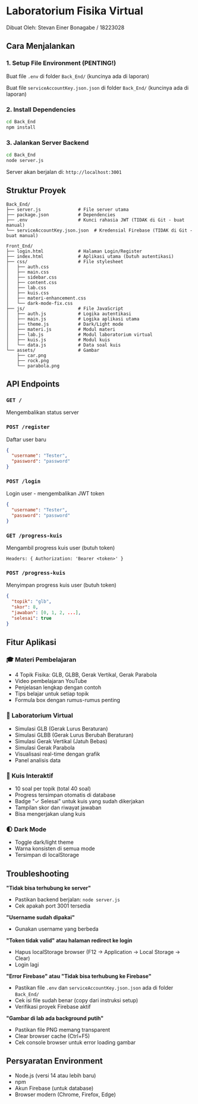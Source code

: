 # Laboratorium Fisika Virtual

Dibuat Oleh:
Stevan Einer Bonagabe / 18223028

## Cara Menjalankan

### 1. Setup File Environment (PENTING!)

Buat file `.env` di folder `Back_End/` (kuncinya ada di laporan)

Buat file `serviceAccountKey.json.json` di folder `Back_End/` (kuncinya ada di laporan)


### 2. Install Dependencies
```bash
cd Back_End
npm install
```

### 3. Jalankan Server Backend
```bash
cd Back_End
node server.js
```

Server akan berjalan di: `http://localhost:3001`

## Struktur Proyek

```
Back_End/
├── server.js              # File server utama
├── package.json           # Dependencies
├── .env                   # Kunci rahasia JWT (TIDAK di Git - buat manual)
└── serviceAccountKey.json.json  # Kredensial Firebase (TIDAK di Git - buat manual)

Front_End/
├── login.html             # Halaman Login/Register
├── index.html             # Aplikasi utama (butuh autentikasi)
├── css/                   # File stylesheet
│   ├── auth.css
│   ├── main.css
│   ├── sidebar.css
│   ├── content.css
│   ├── lab.css
│   ├── kuis.css
│   ├── materi-enhancement.css
│   └── dark-mode-fix.css
├── js/                    # File JavaScript
│   ├── auth.js            # Logika autentikasi
│   ├── main.js            # Logika aplikasi utama
│   ├── theme.js           # Dark/Light mode
│   ├── materi.js          # Modul materi
│   ├── lab.js             # Modul laboratorium virtual
│   ├── kuis.js            # Modul kuis
│   └── data.js            # Data soal kuis
└── assets/                # Gambar
    ├── car.png
    ├── rock.png
    └── parabola.png
```

## API Endpoints

### `GET /`
Mengembalikan status server

### `POST /register`
Daftar user baru
```json
{
  "username": "Tester",
  "password": "password"
}
```

### `POST /login`
Login user - mengembalikan JWT token
```json
{
  "username": "Tester",
  "password": "password"
}
```

### `GET /progress-kuis`
Mengambil progress kuis user (butuh token)
```
Headers: { Authorization: 'Bearer <token>' }
```

### `POST /progress-kuis`
Menyimpan progress kuis user (butuh token)
```json
{
  "topik": "glb",
  "skor": 8,
  "jawaban": [0, 1, 2, ...],
  "selesai": true
}
```

## Fitur Aplikasi

### 🎓 Materi Pembelajaran
- 4 Topik Fisika: GLB, GLBB, Gerak Vertikal, Gerak Parabola
- Video pembelajaran YouTube
- Penjelasan lengkap dengan contoh
- Tips belajar untuk setiap topik
- Formula box dengan rumus-rumus penting

### 🧪 Laboratorium Virtual
- Simulasi GLB (Gerak Lurus Beraturan)
- Simulasi GLBB (Gerak Lurus Berubah Beraturan)
- Simulasi Gerak Vertikal (Jatuh Bebas)
- Simulasi Gerak Parabola
- Visualisasi real-time dengan grafik
- Panel analisis data

### 📝 Kuis Interaktif
- 10 soal per topik (total 40 soal)
- Progress tersimpan otomatis di database
- Badge "✓ Selesai" untuk kuis yang sudah dikerjakan
- Tampilan skor dan riwayat jawaban
- Bisa mengerjakan ulang kuis

### 🌓 Dark Mode
- Toggle dark/light theme
- Warna konsisten di semua mode
- Tersimpan di localStorage

## Troubleshooting

**"Tidak bisa terhubung ke server"**
- Pastikan backend berjalan: `node server.js`
- Cek apakah port 3001 tersedia

**"Username sudah dipakai"**
- Gunakan username yang berbeda

**"Token tidak valid" atau halaman redirect ke login**
- Hapus localStorage browser (F12 → Application → Local Storage → Clear)
- Login lagi

**"Error Firebase" atau "Tidak bisa terhubung ke Firebase"**
- Pastikan file `.env` dan `serviceAccountKey.json.json` ada di folder `Back_End/`
- Cek isi file sudah benar (copy dari instruksi setup)
- Verifikasi proyek Firebase aktif

**"Gambar di lab ada background putih"**
- Pastikan file PNG memang transparent
- Clear browser cache (Ctrl+F5)
- Cek console browser untuk error loading gambar

## Persyaratan Environment

- Node.js (versi 14 atau lebih baru)
- npm
- Akun Firebase (untuk database)
- Browser modern (Chrome, Firefox, Edge)
